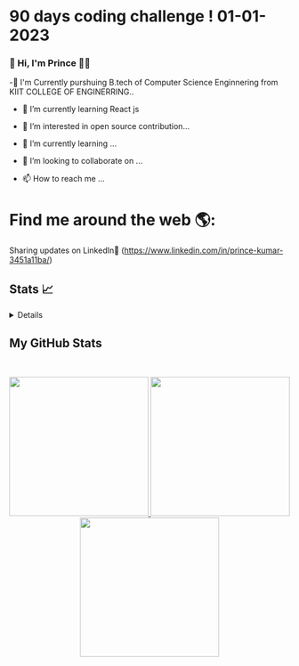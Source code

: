 # 90 days coding challenge ! 01-01-2023

### 👋 Hi, I'm Prince 👨‍💻
 -🧑‍ I'm Currently purshuing B.tech of Computer Science Enginnering from KIIT COLLEGE OF ENGINERRING..
 - 🌱 I’m currently learning React js   
 
- 👀 I’m interested in open source contribution...
- 🌱 I’m currently learning ...
- 💞️ I’m looking to collaborate on ...
- 📫 How to reach me ...

# Find me around the web 🌎:
Sharing updates on LinkedIn💼 (https://www.linkedin.com/in/prince-kumar-3451a11ba/)



<!-- [![GitHub Streak](https://streak-stats.demolab.com?user=prince-111&theme=radical)](https://git.io/streak-stats)
[![GitHub Streak](https://streak-stats.demolab.com?user=prince-111&theme=tokyonight)](https://git.io/streak-stats) -->

<!-- [![Prince Kumar's GitHub stats](https://github-readme-stats.vercel.app/api?username=prince-111)](https://github.com/prince-111/github-readme-stats) -->

## Stats 📈
 <details/> 
</details>
 <h2>My GitHub Stats </h2>
 <br>
 <p align="center">
  
  <a href="https://github.com/prince-111">
  
  <img height= "250em" src="https://streak-stats.demolab.com?user=prince-111" />

  <img height = "250em" src="https://github-readme-stats.vercel.app/api?username=prince-111&show_icons=true" />
  
  <img height ="250em" src="https://github-readme-stats.vercel.app/api/top-langs/?username=prince-111&layout=compact">
</p>  

<!--- [![GitHub Streak](https://streak-stats.demolab.com?user=prince-111)](https://git.io/streak-stats) --->

<!--- ![Prince's GitHub stats](https://github-readme-stats.vercel.app/api?username=prince-111&show_icons=true) --->


 <!--- [![Top Langs](https://github-readme-stats.vercel.app/api/top-langs/?username=prince-111&layout=compact)](https://github.com/prince-111/github-readme-stats) --->


<!---
prince-111/prince-111 is a ✨ special ✨ repository because its `README.md` (this file) appears on your GitHub profile.
You can click the Preview link to take a look at your changes.
--->

